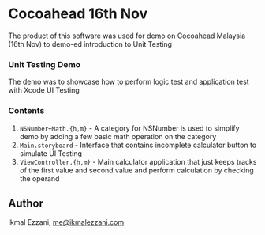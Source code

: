 # Cocoahead 16th Nov 
The product of this software was used for demo on Cocoahead Malaysia (16th Nov) to demo-ed introduction to Unit Testing

### Unit Testing Demo
The demo was to showcase how to perform logic test and application test with Xcode UI Testing

### Contents
1. `NSNumber+Math.{h,m}` - A category for NSNumber is used to simplify demo by adding a few basic math operation on the category 
2. `Main.storyboard` - Interface that contains incomplete calculator button to simulate UI Testing
3. `ViewController.{h,m}` - Main calculator application that just keeps tracks of the first value and second value and perform calculation by checking the operand

## Author

Ikmal Ezzani, me@ikmalezzani.com


